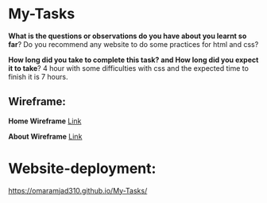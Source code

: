 # My-Tasks

**What is the questions or observations do you have about you learnt so far**?
Do you recommend any website to do some practices for html and css?

**How long did you take to complete this task? and How long did you expect it to take**?
4 hour with some difficulties with css and the expected time to finish it is 7 hours.

## Wireframe:

**Home Wireframe**
[Link](Home-page-Task-Manager-website.png)

**About Wireframe**
[Link](About-page-Task-Manager-website.png)

# Website-deployment:
https://omaramjad310.github.io/My-Tasks/

